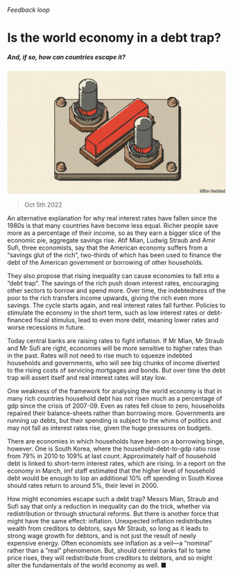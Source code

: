 ###### Feedback loop

# Is the world economy in a debt trap? 

##### And, if so, how can countries escape it? 

![image](images/20221008_SRD003.jpg) 

> Oct 5th 2022 

An alternative explanation for why real interest rates have fallen since the 1980s is that many countries have become less equal. Richer people save more as a percentage of their income, so as they earn a bigger slice of the economic pie, aggregate savings rise. Atif Mian, Ludwig Straub and Amir Sufi, three economists, say that the American economy suffers from a “savings glut of the rich”, two-thirds of which has been used to finance the debt of the American government or borrowing of other households.

They also propose that rising inequality can cause economies to fall into a “debt trap”. The savings of the rich push down interest rates, encouraging other sectors to borrow and spend more. Over time, the indebtedness of the poor to the rich transfers income upwards, giving the rich even more savings. The cycle starts again, and real interest rates fall further. Policies to stimulate the economy in the short term, such as low interest rates or debt-financed fiscal stimulus, lead to even more debt, meaning lower rates and worse recessions in future.

Today central banks are raising rates to fight inflation. If Mr Mian, Mr Straub and Mr Sufi are right, economies will be more sensitive to higher rates than in the past. Rates will not need to rise much to squeeze indebted households and governments, who will see big chunks of income diverted to the rising costs of servicing mortgages and bonds. But over time the debt trap will assert itself and real interest rates will stay low.

One weakness of the framework for analysing the world economy is that in many rich countries household debt has not risen much as a percentage of gdp since the crisis of 2007-09. Even as rates fell close to zero, households repaired their balance-sheets rather than borrowing more. Governments are running up debts, but their spending is subject to the whims of politics and may not fall as interest rates rise, given the huge pressures on budgets.

There are economies in which households have been on a borrowing binge, however. One is South Korea, where the household-debt-to-gdp ratio rose from 79% in 2010 to 109% at last count. Approximately half of household debt is linked to short-term interest rates, which are rising. In a report on the economy in March, imf staff estimated that the higher level of household debt would be enough to lop an additional 10% off spending in South Korea should rates return to around 5%, their level in 2000. 

How might economies escape such a debt trap? Messrs Mian, Straub and Sufi say that only a reduction in inequality can do the trick, whether via redistribution or through structural reforms. But there is another force that might have the same effect: inflation. Unexpected inflation redistributes wealth from creditors to debtors, says Mr Straub, so long as it leads to strong wage growth for debtors, and is not just the result of newly expensive energy. Often economists see inflation as a veil—a “nominal” rather than a ”real” phenomenon. But, should central banks fail to tame price rises, they will redistribute from creditors to debtors, and so might alter the fundamentals of the world economy as well. ■

